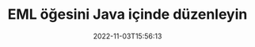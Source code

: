 ---
############################# Static ############################
layout: "auto-gen-editor"
date: 2022-11-03T15:56:13
draft: false
otherformats: doc docx docm rtf dotx xls xlsx xlsm ppt pptx pptm mobi epub html mhtml txt xml emlx mbox msg

############################# Head ############################
head_title: "EML Düzenleyici — EML öğesini Java içinde düzenleyin"
head_description: "EML, birkaç satır kod kullanarak Java içinde nasıl düzenlenir? 30'dan fazla dosya biçimini düzenlemek, güncellemek ve kaydetmek için API'leri işleyen GroupDocs belgelerini kullanın."

############################# Header ############################
title: "EML öğesini Java içinde düzenleyin"
description: "Microsoft veya Open Office gibi herhangi bir yazılım kullanmadan Java API'leri için sunucu tarafı GroupDocs.Editor kullanarak etkili ve sağlam EML düzenleme."
bg_image: "https://cms.admin.containerize.com/templates/aspose/App_Themes/V3/images/bg/header1.png"
bg_overlay: false
button:
    enable: true
    icon: "fas fa-arrow-down"
    label: "Ücretsiz deneme sürümünü indirin"
    link: "https://downloads.groupdocs.com/editor/java"

############################# SubMenu ############################
submenu:
    enable: true

    left:
        img_alt: "GroupDocs.Editor for Java"
        image: "https://cms.admin.containerize.com/templates/groupdocs/images/product-logos/90x90-noborder/groupdocs-editor-java.png"
        product: "GroupDocs.Editor"
        platform: "Java"

    middle:
        button:

            # button loop
            - link: "https://apireference.groupdocs.com/editor/java"
              text: "API Referansı"

            # button loop
            - link: "https://github.com/groupdocs-editor"
              text: "Kod Örnekleri"

            # button loop
            - link: "https://products.groupdocs.app/editor/family"
              text: "Canlı Demolar"

            # button loop
            - link: "https://purchase.groupdocs.com/pricing/editor/java"
              text: "fiyatlandırma"

    right:
        link_download: "https://downloads.groupdocs.com/editor"
        link_learn: "https://docs.groupdocs.com/editor/java"
        link_buy: "https://purchase.groupdocs.com"

############################# About ############################
about:
    enable: true
    title: "GroupDocs.Editor for Java API'si hakkında"
    content: |
        [GroupDocs.Editor for Java](/tr/editor/java/) API, Microsoft Word, Excel, PowerPoint, Open Office belgelerini ve sunumlarını düzenlemek için doğru bir seçimdir. GroupDocs.Editor, yüksek performansın gerekli olduğu sunucu tarafı ve arka uç sistemler için uygun bağımsız bir API'dir. Microsoft veya Open Office gibi herhangi bir yazılıma bağlı değildir.

############################# Steps ############################
steps:
    enable: true
    title_left: "Java içinde EML Düzenleme Adımları"
    content_left: |
        [GroupDocs.Editor for Java](/tr/editor/java/), geliştiricilerin birkaç satır kod kullanarak EML dosyalarını düzenlemeleri için kolay ve anlaşılır bir yol sağlar.
        * Zorunlu dosya yolu veya bayt akışıyla bir "Editör" sınıfı örneği oluşturun ve EML dosyasını yükleyin
        * EML dosya biçimi için "EmailEditOptions" sınıf örneğini oluşturun ve ayarlayın
        * `Editor.Edit()` yöntemini çağırın ve herhangi bir WYSIWYG editörüyle kolayca düzenlenebilen HTML formatında EML belgesini alın.
        * `Editor.Save()` yöntemini çağırın ve `EmailSaveOptions` sınıfını kullanarak düzenlenmiş EML dosyasını kaydedin

        
    title_right: "sistem gereksinimleri"
    content_right: |
        GroupDocs.Editor for Java API'leriyle temel bir belge düzenlemesi, birkaç kolay adım uygulanarak yapılabilir. API'lerimiz tüm büyük platformlarda ve işletim sistemlerinde desteklenir. Aşağıdaki kodu çalıştırmadan önce lütfen aşağıdaki ön koşulların sisteminizde kurulu olduğundan emin olun.

        * İşletim Sistemleri: Microsoft Windows, Linux, MacOS
        * Geliştirme Ortamları: NetBeans, IntelliJ IDEA, Eclipse
        * çerçeveler: Java 7 (1.7) and above
        * [Maven](https://repository.groupdocs.com/editor/) adresinden indirilen GroupDocs.Editor for Java ürününün en son sürümünü edinin
        
    code: |        
        ```java
        // Load the EML file into Editor
        Editor editor = new Editor("source.eml");

        // Create and adjust the edit options
        EmailEditOptions editOptions = new EmailEditOptions();

        // Open input EML document for edit — obtain an intermediate document, that can be edited
        EditableDocument beforeEdit = editor.edit(editOptions);

        // Grab EML document content and associated resources from editable document
        string content = beforeEdit.getEmbeddedHtml();

        // Send the content to WYSIWYG-editor, edit it there, and send edited content back to the server-side
        // This step simulates a such operation
        string updatedContent = content.replace("project", "Edited project");

        // Grab edited content and resources from WYSIWYG-editor and create a new EditableDocument instance from it
        EditableDocument afterEdit = EditableDocument.fromMarkup(updatedContent, null);

        // Create a save options
        EmailSaveOptions saveOptions = new EmailSaveOptions();

        // Save edited EML document to the file
        editor.save(afterEdit, "edited.eml", saveOptions);
        ```
        
############################# Demos ############################
demos:
    enable: true
    title: "EML Editör Canlı Demoları"
    content: |
        EML dosyasını hemen [GroupDocs.Editor Canlı Demoları](https://products.groupdocs.app/editor/family) web sitesini ziyaret ederek düzenleyin.
        Canlı demo aşağıdaki avantajlara sahiptir
        
############################# More Formats ############################
more_formats:
    enable: true
    title: "Desteklenen Diğer Düzenleyiciler"
    content: |
        Diğer dosya biçimlerini de düzenleyebilirsiniz. Lütfen aşağıdaki tam listeye bakın.


############################# Back to top ###############################
back_to_top:
    enable: true
---
